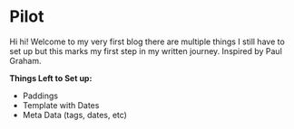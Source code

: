# Pilot
Hi hi! Welcome to my very first blog there are multiple things I still have to set up but this marks my first step in my written journey. Inspired by Paul Graham.

**Things Left to Set up:**
- Paddings 
- Template with Dates
- Meta Data (tags, dates, etc)